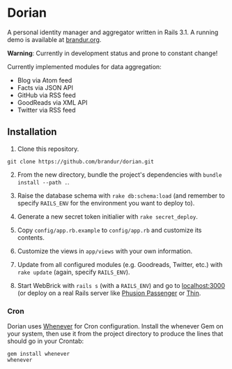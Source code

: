 Dorian
======

A personal identity manager and aggregator written in Rails 3.1. A running demo is available at [brandur.org](http://brandur.org).

**Warning**: Currently in development status and prone to constant change!

Currently implemented modules for data aggregation:

* Blog via Atom feed
* Facts via JSON API
* GitHub via RSS feed
* GoodReads via XML API
* Twitter via RSS feed

Installation
------------

1. Clone this repository.

```
git clone https://github.com/brandur/dorian.git
```

2. From the new directory, bundle the project's dependencies with `bundle install --path .`.

3. Raise the database schema with `rake db:schema:load` (and remember to specify `RAILS_ENV` for the environment you want to deploy to).

3. Generate a new secret token initialier with `rake secret_deploy`.

4. Copy `config/app.rb.example` to `config/app.rb` and customize its contents.

5. Customize the views in `app/views` with your own information.

6. Update from all configured modules (e.g. Goodreads, Twitter, etc.) with `rake update` (again, specify `RAILS_ENV`).

7. Start WebBrick with `rails s` (with a `RAILS_ENV`) and go to [localhost:3000](http://localhost:3000) (or deploy on a real Rails server like [Phusion Passenger](http://www.modrails.com/) or [Thin](http://code.macournoyer.com/thin/).

### Cron

Dorian uses [Whenever](https://github.com/javan/whenever) for Cron configuration. Install the whenever Gem on your system, then use it from the project directory to produce the lines that should go in your Crontab:

```
gem install whenever
whenever
```


